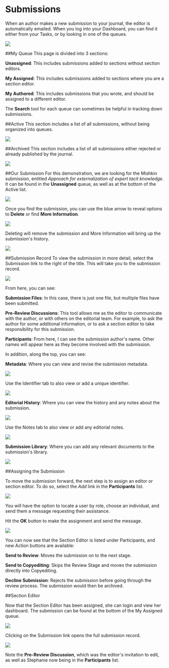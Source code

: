 # Submissions

When an author makes a new submission to your journal, the editor is automatically emailed. When you log into your Dashboard, you can find it either from your Tasks, or by looking in one of the queues.

![](learning-ojs-3-ed-submissions.png)

##My Queue
This page is divided into 3 sections:

**Unassigned**: This includes submissions added to sections without section editors.

**My Assigned**: This includes submissions added to sections where you are a section editor.

**My Authored**: This includes submissions that you wrote, and should be assigned to a different editor.

The **Search** tool for each queue can sometimes be helpful in tracking down submissions.

##Active
This section includes a list of all submissions, without being organized into queues.

![](learning-ojs-3-ed-submissions-active.png)

##Archived
This section includes a list of all submissions either rejected or already published by the journal.

![](learning-ojs-3-ed-submissions-achived.png)

##Our Submission
For this demonstration, we are looking for the Mishkin submission, entitled *Approach for externalization of expert tacit knowledge*. It can be found in the **Unassigned** queue, as well as at the bottom of the Active list.

![](learning-ojs-3-ed-submissions-unassigned.png)

Once you find the submission, you can use the blue arrow to reveal options to **Delete** or find **More Information**.

![](learning-ojs-3-ed-submissions-more-info.png)

Deleting will remove the submission and More Information will bring up the submission's history.

![](learning-ojs-3-ed-submissions-history.png)

##Submission Record
To view the submission in more detail, select the Submission link to the right of the title. This will take you to the submission record.

![](learning-ojs-3-ed-submissions-record.png)

From here, you can see:

**Submission Files**: In this case, there is just one file, but multiple files have been submitted.

**Pre-Review Discussions**: This tool allows me as the editor to communicate with the author, or with others on the editorial team. For example, to ask the author for some additional information, or to ask a section editor to take responsibility for this submission.

**Participants**: From here, I can see the submission author's name. Other names will appear here as they become involved with the submission.

In addition, along the top, you can see:

**Metadata**: Where you can view and revise the submission metadata.

![](learning-ojs-3-ed-submissions-metadata.png)

Use the Identifier tab to also view or add a unique identifier.

![](learning-ojs-3-ed-submissions-identifiers.png)

**Editorial History**: Where you can view the history and any notes about the submission.

![](learning-ojs-3-ed-submissions-ed-history.png)

Use the Notes tab to also view or add any editorial notes.

![](learning-ojs-3-ed-submissions-notes.png)

**Submission Library**: Where you can add any relevant documents to the submission's library.

![](learning-ojs-3-ed-submissions-sub-library.png)


##Assigning the Submission

To move the submission forward, the next step is to assign an editor or section editor. To do so, select the *Add* link in the **Participants** list.

![](learning-ojs-3-ed-submissions-add-participant.png)

You will have the option to locate a user by role, choose an individual, and send them a message requesting their assistance.

Hit the **OK** button to make the assignment and send the message.

![](learning-ojs-3-ed-submissions-se-added.png)

You can now see that the Section Editor is listed under Participants, and new Action buttons are available:

**Send to Review**: Moves the submission on to the next stage.

**Send to Copyediting**: Skips the Review Stage and moves the submission directly into Copyediting.

**Decline Submission**: Rejects the submission before going through the review process. The submission would then be archived.

##Section Editor

Now that the Section Editor has been assigned, she can login and view her dashboard. The submission can be found at the bottom of the My Assigned queue.

![](learning-ojs-3-ed-submissions-se-queue.png)

Clicking on the Submission link opens the full submission record.

![](learning-ojs-3-ed-submissions-se-record.png)

Note the **Pre-Review Discussion**, which was the editor's invitation to edit, as well as Stephanie now being in the **Participants** list.


